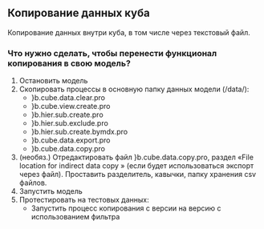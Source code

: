 ## Копирование данных куба

Копирование данных внутри куба, в том числе через текстовый файл.

### Что нужно сделать, чтобы перенести функционал копирования в свою модель?

1.  Остановить модель
2.  Скопировать процессы в основную папку данных модели (/data/):
    - }b.cube.data.clear.pro
    - }b.cube.view.create.pro
    - }b.hier.sub.create.pro
    - }b.hier.sub.exclude.pro
    - }b.hier.sub.create.bymdx.pro
    - }b.cube.data.export.pro
    - }b.cube.data.copy.pro
3.  (необяз.) Отредактировать файл }b.cube.data.copy.pro, раздел «File location for indirect data copy » (если будет использоваться экспорт через файл). Проставить разделитель, кавычки, папку хранения csv файлов.
4.  Запустить модель
5.  Протестировать на тестовых данных:
    - Запустить процесс копирования с версии на версию с использованием фильтра
